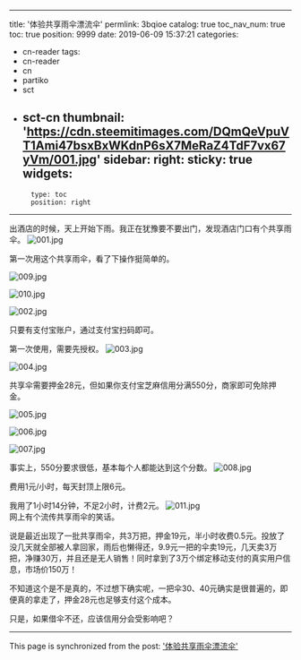 
---
title: '体验共享雨伞漂流伞'
permlink: 3bqioe
catalog: true
toc_nav_num: true
toc: true
position: 9999
date: 2019-06-09 15:37:21
categories:
- cn-reader
tags:
- cn-reader
- cn
- partiko
- sct
- sct-cn
thumbnail: 'https://cdn.steemitimages.com/DQmQeVpuVT1Ami47bsxBxWKdnP6sX7MeRaZ4TdF7vx67yVm/001.jpg'
sidebar:
    right:
        sticky: true
widgets:
    -
        type: toc
        position: right
---


出酒店的时候，天上开始下雨。我正在犹豫要不要出门，发现酒店门口有个共享雨伞。
![001.jpg](https://cdn.steemitimages.com/DQmQeVpuVT1Ami47bsxBxWKdnP6sX7MeRaZ4TdF7vx67yVm/001.jpg)

第一次用这个共享雨伞，看了下操作挺简单的。

![009.jpg](https://cdn.steemitimages.com/DQmdSawrEPGfBNnavBF9Jvcssq2o3mSggn3pBBHR7vefs9G/009.jpg)

![010.jpg](https://cdn.steemitimages.com/DQmUx8hbHeG2AEnRjBTowYkKt8fnxn82zb3EpdwQrdo7UdV/010.jpg)

![002.jpg](https://cdn.steemitimages.com/DQmQvJJpzx2Ce9XcaH49XDx2tTf35W37Hy3ThwexBCu8y6u/002.jpg)

只要有支付宝账户，通过支付宝扫码即可。

第一次使用，需要先授权。
![003.jpg](https://cdn.steemitimages.com/DQmUE3Cv1dow4Jxx5w38Bd6Y1xqH55FHHPm6xPTviPnK1XW/003.jpg)

![004.jpg](https://cdn.steemitimages.com/DQmVwwyYvDScZHqcog1pPGUoRU1wv46hazXHEwp8SyCB4nr/004.jpg)

共享伞需要押金28元，但如果你支付宝芝麻信用分满550分，商家即可免除押金。

![005.jpg](https://cdn.steemitimages.com/DQmQrAp5WKUuXbBjSbTJztp9XgtSxFMd6C751U5j2QnVg5J/005.jpg)

![006.jpg](https://cdn.steemitimages.com/DQmT9zbMazptAYffgof57NPyPqjest9uKHsxYJDCry2ZRZi/006.jpg)

![007.jpg](https://cdn.steemitimages.com/DQmTQ7MWjT5LHfkW6rGg3mFJNhL1DimvD4riwYg41bXvvnf/007.jpg)

事实上，550分要求很低，基本每个人都能达到这个分数。
![008.jpg](https://cdn.steemitimages.com/DQmRhGeDLuKqoFTM5fkhHgTgKHF8PEBp3sGjjaMnjQcD4Ja/008.jpg)

费用1元/小时，每天封顶上限6元。



我用了1小时14分钟，不足2小时，计费2元。
![011.jpg](https://cdn.steemitimages.com/DQmUULYjBVh31ZqxvWUs7CjBKBWWatXaEGJvsCxuQHq2jHc/011.jpg)
<br />
网上有个流传共享雨伞的笑话。

说是最近出现了一批共享雨伞，共3万把，押金19元，半小时收费0.5元。投放了没几天就全部被人拿回家，雨后也懒得还，9.9元一把的伞卖19元，几天卖3万把，净赚30万，并且还是无人销售！同时拿到了3万个绑定移动支付的真实用户信息，市场价150万！

不知道这个是不是真的，不过想下确实呢，一把伞30、40元确实是很普遍的，即便真的拿走了，押金28元也足够支付这个成本。

只是，如果借伞不还，应该信用分会受影响吧？

- - -

This page is synchronized from the post: ['体验共享雨伞漂流伞'](https://steemit.com/@rivalhw/3bqioe)
